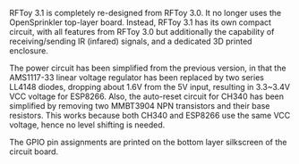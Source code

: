 RFToy 3.1 is completely re-designed from RFToy 3.0. It no longer uses the OpenSprinkler top-layer board. Instead, RFToy 3.1 has its own compact circuit, with all features from RFToy 3.0 but additionally the capability of receiving/sending IR (infared) signals, and a dedicated 3D printed enclosure.

The power circuit has been simplified from the previous version, in that the AMS1117-33 linear voltage regulator has been replaced by two series LL4148 diodes, dropping about 1.6V from the 5V input, resulting in 3.3~3.4V VCC voltage for ESP8266. Also, the auto-reset circuit for CH340 has been simplified by removing two MMBT3904 NPN transistors and their base resistors. This works because both CH340 and ESP8266 use the same VCC voltage, hence no level shifting is needed.

The GPIO pin assignments are printed on the bottom layer silkscreen of the circuit board.


